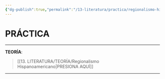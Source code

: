 ```yaml
---
{"dg-publish":true,"permalink":"/13-literatura/practica/regionalismo-hispanoamericano/","tags":["Literatura","Práctica"]}
---
```


# PRÁCTICA
---
**TEORÍA**:
>[[13. LITERATURA/TEORÍA/Regionalismo Hispanoamericano\|PRESIONA AQUÍ]]

---
